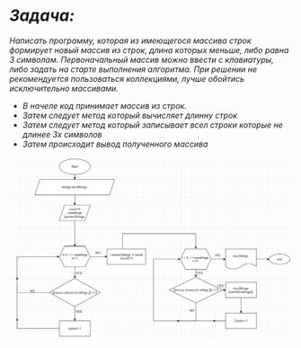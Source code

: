 # *Задача:*
 *Написать программу, которая из имеющегося массива строк формирует новый массив из строк, длина которых меньше, либо равна 3 символам. Первоначальный массив можно ввести с клавиатуры, либо задать на старте выполнения алгоритма. При решении не рекомендуется пользоваться коллекциями, лучше обойтись исключительно массивами.*

* *В начеле код принимает массив из строк.*
* *Затем следует метод который вычисляет длинну строк*
* *Затем следует метод который записывает всел строки которые не длинее 3х символов*
* *Затем происходит вывод полученного массива*

![Тут должна быть блоксхема](BlockSchema.jpg)
